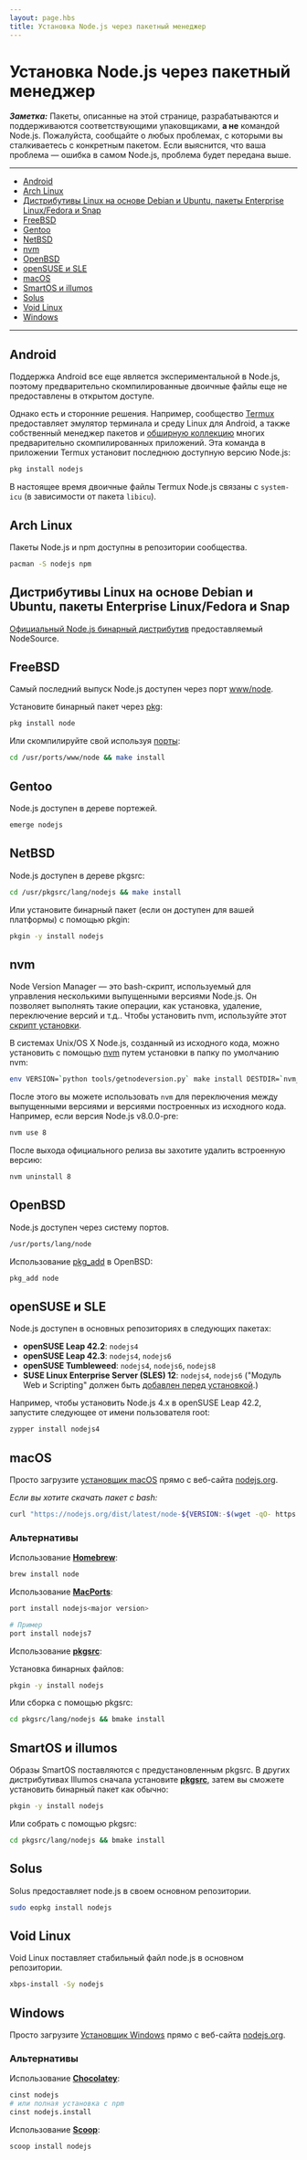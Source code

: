```yaml
---
layout: page.hbs
title: Установка Node.js через пакетный менеджер
---
```


# Установка Node.js через пакетный менеджер

***Заметка:*** Пакеты, описанные на этой странице, разрабатываются и поддерживаются соответствующими упаковщиками, **а не** командой Node.js. Пожалуйста, сообщайте о любых проблемах, с которыми вы сталкиваетесь с конкретным пакетом. Если выяснится, что ваша проблема ― ошибка в самом Node.js, проблема будет передана выше.

----------------------------

* [Android](#android)
* [Arch Linux](#arch-linux)
* [Дистрибутивы Linux на основе Debian и Ubuntu, пакеты Enterprise Linux/Fedora и Snap](#debian-and-ubuntu-based-linux-distributions-enterprise-linux-fedora-and-snap-packages)
* [FreeBSD](#freebsd)
* [Gentoo](#gentoo)
* [NetBSD](#netbsd)
* [nvm](#nvm)
* [OpenBSD](#openbsd)
* [openSUSE и SLE](#opensuse-and-sle)
* [macOS](#macos)
* [SmartOS и illumos](#smartos-and-illumos)
* [Solus](#solus)
* [Void Linux](#void-linux)
* [Windows](#windows)

----------------------------

## Android

Поддержка Android все еще является экспериментальной в Node.js, поэтому предварительно скомпилированные
двоичные файлы еще не предоставлены в открытом доступе.

Однако есть и сторонние решения. Например, сообщество [Termux](https://termux.com/) предоставляет эмулятор терминала и среду Linux для Android, а также собственный менеджер пакетов и [обширную коллекцию](https://github.com/termux/termux-packages) многих предварительно скомпилированных приложений. Эта команда в приложении Termux установит последнюю доступную версию Node.js:

```bash
pkg install nodejs
```

В настоящее время двоичные файлы Termux Node.js связаны с `system-icu` (в зависимости от пакета `libicu`).

## Arch Linux

Пакеты Node.js и npm доступны в репозитории сообщества.

```bash
pacman -S nodejs npm
```

## Дистрибутивы Linux на основе Debian и Ubuntu, пакеты Enterprise Linux/Fedora и Snap

[Официальный Node.js бинарный дистрибутив](https://github.com/nodesource/distributions/blob/master/README.md) предоставляемый NodeSource.

## FreeBSD

Самый последний выпуск Node.js доступен через порт [www/node](https://www.freshports.org/www/node).

Установите бинарный пакет через [pkg](https://www.freebsd.org/cgi/man.cgi?pkg):

```bash
pkg install node
```

Или скомпилируйте свой используя [порты](https://www.freebsd.org/cgi/man.cgi?ports):

```bash
cd /usr/ports/www/node && make install
```

## Gentoo

Node.js доступен в дереве портежей.

```bash
emerge nodejs
```

## NetBSD

Node.js доступен в дереве pkgsrc:

```bash
cd /usr/pkgsrc/lang/nodejs && make install
```

Или установите бинарный пакет (если он доступен для вашей платформы) с помощью pkgin:

```bash
pkgin -y install nodejs
```

## nvm
Node Version Manager ― это bash-скрипт, используемый для управления несколькими выпущенными версиями Node.js. Он позволяет
выполнять такие операции, как установка, удаление, переключение версий и т.д..
Чтобы установить nvm, используйте этот [скрипт установки](https://github.com/creationix/nvm#install-script).

В системах Unix/OS X Node.js, созданный из исходного кода, можно установить с помощью
[nvm](https://github.com/creationix/nvm) путем установки в папку по умолчанию nvm:

```bash
env VERSION=`python tools/getnodeversion.py` make install DESTDIR=`nvm_version_path v$VERSION` PREFIX=""
```

После этого вы можете использовать `nvm` для переключения между выпущенными версиями и версиями
построенных из исходного кода.
Например, если версия Node.js v8.0.0-pre:

```bash
nvm use 8
```

После выхода официального релиза вы захотите удалить встроенную версию:

```bash
nvm uninstall 8
```

## OpenBSD

Node.js доступен через систему портов.

```bash
/usr/ports/lang/node
```

Использование [pkg_add](https://man.openbsd.org/OpenBSD-current/man1/pkg_add.1) в OpenBSD:

```bash
pkg_add node
```

## openSUSE и SLE

Node.js доступен в основных репозиториях в следующих пакетах:

* **openSUSE Leap 42.2**: `nodejs4`
* **openSUSE Leap 42.3**: `nodejs4`, `nodejs6`
* **openSUSE Tumbleweed**: `nodejs4`, `nodejs6`, `nodejs8`
* **SUSE Linux Enterprise Server (SLES) 12**: `nodejs4`, `nodejs6`
  ("Модуль Web и Scripting" должен быть [добавлен перед установкой](https://www.suse.com/documentation/sles-12/book_sle_deployment/data/sec_add-ons_extensions.html).)

Например, чтобы установить Node.js 4.x в openSUSE Leap 42.2, запустите следующее от имени пользователя root:

```bash
zypper install nodejs4
```

## macOS

Просто загрузите [установщик macOS](https://nodejs.org/#download) прямо с веб-сайта [nodejs.org](https://nodejs.org).

_Если вы хотите скачать пакет с bash:_

```bash
curl "https://nodejs.org/dist/latest/node-${VERSION:-$(wget -qO- https://nodejs.org/dist/latest/ | sed -nE 's|.*>node-(.*)\.pkg</a>.*|\1|p')}.pkg" > "$HOME/Downloads/node-latest.pkg" && sudo installer -store -pkg "$HOME/Downloads/node-latest.pkg" -target "/"
```

### Альтернативы

Использование **[Homebrew](https://brew.sh/)**:

```bash
brew install node
```

Использование **[MacPorts](https://www.macports.org/)**:

```bash
port install nodejs<major version>

# Пример
port install nodejs7
```

Использование **[pkgsrc](https://pkgsrc.joyent.com/install-on-osx/)**:

Установка бинарных файлов:

```bash
pkgin -y install nodejs
```

Или сборка с помощью pkgsrc:

```bash
cd pkgsrc/lang/nodejs && bmake install
```

## SmartOS и illumos

Образы SmartOS поставляются с предустановленным pkgsrc. В других дистрибутивах Illumos сначала установите **[pkgsrc](https://pkgsrc.joyent.com/install-on-illumos/)**, затем вы сможете установить бинарный пакет как обычно:

```bash
pkgin -y install nodejs
```

Или собрать с помощью pkgsrc:

```bash
cd pkgsrc/lang/nodejs && bmake install
```


## Solus

Solus предоставляет node.js в своем основном репозитории.

```bash
sudo eopkg install nodejs
```


## Void Linux

Void Linux поставляет стабильный файл node.js в основном репозитории.

```bash
xbps-install -Sy nodejs
```

## Windows

Просто загрузите [Установщик Windows](https://nodejs.org/#download) прямо с веб-сайта [nodejs.org](https://nodejs.org).

### Альтернативы

Использование **[Chocolatey](https://chocolatey.org/)**:

```bash
cinst nodejs
# или полная установка с npm
cinst nodejs.install
```

Использование **[Scoop](https://scoop.sh/)**:

```bash
scoop install nodejs
```
